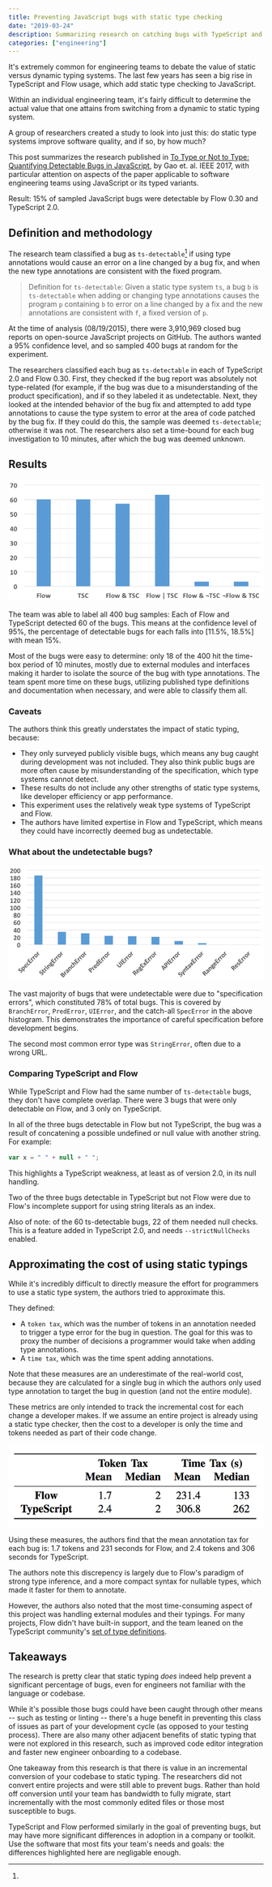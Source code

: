 ```yaml
---
title: Preventing JavaScript bugs with static type checking
date: "2019-03-24"
description: Summarizing research on catching bugs with TypeScript and Flow
categories: ["engineering"]
---
```


It's extremely common for engineering teams to debate the value of static versus
dynamic typing systems. The last few years has seen a big rise in TypeScript and
Flow usage, which add static type checking to JavaScript.

Within an individual engineering team, it's fairly difficult to determine the
actual value that one attains from switching from a dynamic to static typing
system.

A group of researchers created a study to look into just this: do static type
systems improve software quality, and if so, by how much?

This post summarizes the research published in
[To Type or Not to Type: Quantifying Detectable Bugs in JavaScript](http://ttendency.cs.ucl.ac.uk/projects/type_study/documents/type_study.pdf),
by Gao et. al. IEEE 2017, with particular attention on aspects of the paper
applicable to software engineering teams using JavaScript or its typed variants.

Result: 15% of sampled JavaScript bugs were detectable by Flow 0.30 and
TypeScript 2.0.

## Definition and methodology

The research team classified a bug as `ts-detectable`[^1] if using type
annotations would cause an error on a line changed by a bug fix, and when the
new type annotations are consistent with the fixed program.

[^1]:

  > Definition for `ts-detectable`: Given a static type system `ts`, a bug `b`
  > is `ts-detectable` when adding or changing type annotations causes the
  > program `p` containing `b` to error on a line changed by a fix and the new
  > annotations are consistent with `f`, a fixed version of `p`.

At the time of analysis (08/19/2015), there were 3,910,969 closed bug reports on
open-source JavaScript projects on GitHub. The authors wanted a 95% confidence
level, and so sampled 400 bugs at random for the experiment.

The researchers classified each bug as `ts-detectable` in each of TypeScript 2.0
and Flow 0.30. First, they checked if the bug report was absolutely not
type-related (for example, if the bug was due to a misunderstanding of the
product specification), and if so they labeled it as undetectable. Next, they
looked at the intended behavior of the bug fix and attempted to add type
annotations to cause the type system to error at the area of code patched by the
bug fix. If they could do this, the sample was deemed `ts-detectable`; otherwise
it was not. The researchers also set a time-bound for each bug investigation to
10 minutes, after which the bug was deemed unknown.

## Results

![](./histo_tc_detectable.png)

The team was able to label all 400 bug samples: Each of Flow and TypeScript
detected 60 of the bugs. This means at the confidence level of 95%, the
percentage of detectable bugs for each falls into [11.5%, 18.5%] with mean 15%.

Most of the bugs were easy to determine: only 18 of the 400 hit the time-box
period of 10 minutes, mostly due to external modules and interfaces making it
harder to isolate the source of the bug with type annotations. The team spent
more time on these bugs, utilizing published type definitions and documentation
when necessary, and were able to classify them all.

### Caveats

The authors think this greatly understates the impact of static typing, because:

- They only surveyed publicly visible bugs, which means any bug caught during
  development was not included. They also think public bugs are more often cause
  by misunderstanding of the specification, which type systems cannot detect.
- These results do not include any other strengths of static type systems, like
  developer efficiency or app performance.
- This experiment uses the relatively weak type systems of TypeScript and Flow.
- The authors have limited expertise in Flow and TypeScript, which means they
  could have incorrectly deemed bug as undetectable.

### What about the undetectable bugs?

![](./histo_undetectability.png)

The vast majority of bugs that were undetectable were due to "specification
errors", which constituted 78% of total bugs. This is covered by `BranchError`,
`PredError`, `UIError`, and the catch-all `SpecError` in the above histogram.
This demonstrates the importance of careful specification before development
begins.

The second most common error type was `StringError`, often due to a wrong URL.

### Comparing TypeScript and Flow

While TypeScript and Flow had the same number of `ts-detectable` bugs, they
don't have complete overlap. There were 3 bugs that were only detectable on
Flow, and 3 only on TypeScript.

In all of the three bugs detectable in Flow but not TypeScript, the bug was a
result of concatening a possible undefined or null value with another string.
For example:

```javascript
var x = " " + null + " ";
```

This highlights a TypeScript weakness, at least as of version 2.0, in its null
handling.

Two of the three bugs detectable in TypeScript but not Flow were due to Flow's
incomplete support for using string literals as an index.

Also of note: of the 60 ts-detectable bugs, 22 of them needed null checks. This
is a feature added in TypeScript 2.0, and needs `--strictNullChecks` enabled.

## Approximating the cost of using static typings

While it's incredibly difficult to directly measure the effort for programmers
to use a static type system, the authors tried to approximate this.

They defined:

- A `token tax`, which was the number of tokens in an annotation needed to
  trigger a type error for the bug in question. The goal for this was to proxy
  the number of decisions a programmer would take when adding type annotations.
- A `time tax`, which was the time spent adding annotations.

Note that these measures are an underestimate of the real-world cost, because
they are calculated for a single bug in which the authors only used type
annotation to target the bug in question (and not the entire module).

These metrics are only intended to track the incremental cost for each change a
developer makes. If we assume an entire project is already using a static type
checker, then the cost to a developer is only the time and tokens needed as part
of their code change.

![](./annotation_tax.png)

Using these measures, the authors find that the mean annotation tax for each bug
is: 1.7 tokens and 231 seconds for Flow, and 2.4 tokens and 306 seconds for
TypeScript.

The authors note this discrepency is largely due to Flow's paradigm of strong
type inference, and a more compact syntax for nullable types, which made it
faster for them to annotate.

However, the authors also noted that the most time-consuming aspect of this
project was handling external modules and their typings. For many projects, Flow
didn't have built-in support, and the team leaned on the TypeScript community's
[set of type definitions](https://github.com/DefinitelyTyped/DefinitelyTyped).

## Takeaways

The research is pretty clear that static typing _does_ indeed help prevent a
significant percentage of bugs, even for engineers not familiar with the
language or codebase.

While it's possible those bugs could have been caught through other means --
such as testing or linting -- there's a huge benefit in preventing this class of
issues as part of your development cycle (as opposed to your testing process).
There are also many other adjacent benefits of static typing that were not
explored in this research, such as improved code editor integration and faster
new engineer onboarding to a codebase.

One takeaway from this research is that there is value in an incremental
conversion of your codebase to static typing. The researchers did not convert
entire projects and were still able to prevent bugs. Rather than hold off
conversion until your team has bandwidth to fully migrate, start incrementally
with the most commonly edited files or those most susceptible to bugs.

TypeScript and Flow performed similarly in the goal of preventing bugs, but may
have more significant differences in adoption in a company or toolkit. Use the
software that most fits your team's needs and goals: the differences highlighted
here are negligable enough.
